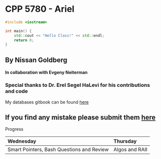 # CPP 5780 - Ariel



```cpp
#include <iostream>

int main() {
    std::cout << "Hello Class!" << std::endl;
    return 0;
}
```

## By Nissan Goldberg 

#### In collaboration with Evgeny Neiterman 

### Special thanks to **Dr. Erel Segel HaLevi** for his contributions and code

My databases gitbook can be found [here ](https://app.gitbook.com/@nissan-goldberg/s/databases/)

## If you find any mistake please submit them [here](https://docs.google.com/spreadsheets/d/1G-5IEBaoo7dJiokXQaSpN3yJBPKGz6hsjaXV8s6MLmc/edit?usp=sharing)

Progress

| Wednesday | Thursday |
| :--- | :--- |
| Smart Pointers, Bash Questions and Review | Algos and RAII |

